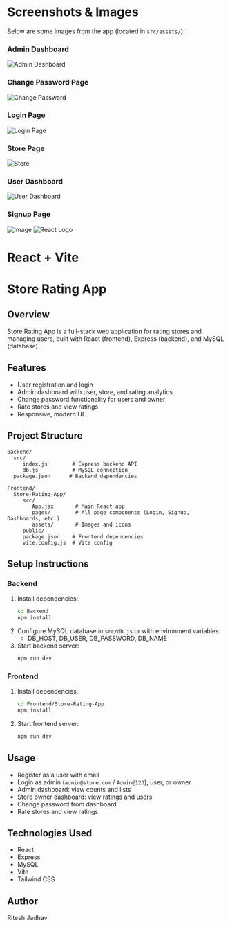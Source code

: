 # Screenshots & Images

Below are some images from the app (located in `src/assets/`):

### Admin Dashboard
![Admin Dashboard](src/assets/admin.png)

### Change Password Page
![Change Password](src/assets/changepass.png)

### Login Page
![Login Page](Frontend/Store-Rating-App/src/assets/loginPage.png)

### Store Page
![Store](src/assets/store.png)

### User Dashboard
![User Dashboard](src/assets/userdashboard.png)

### Signup Page
![Image](src/assets/image.png)
![React Logo](src/assets/react.svg)
# React + Vite
# Store Rating App

## Overview
Store Rating App is a full-stack web application for rating stores and managing users, built with React (frontend), Express (backend), and MySQL (database).

## Features
- User registration and login
- Admin dashboard with user, store, and rating analytics
- Change password functionality for users and owner
- Rate stores and view ratings
- Responsive, modern UI

## Project Structure

```
Backend/
  src/
	 index.js        # Express backend API
	 db.js           # MySQL connection
  package.json      # Backend dependencies

Frontend/
  Store-Rating-App/
	 src/
		App.jsx       # Main React app
		pages/        # All page components (Login, Signup, Dashboards, etc.)
		assets/       # Images and icons
	 public/
	 package.json    # Frontend dependencies
	 vite.config.js  # Vite config
```

## Setup Instructions

### Backend
1. Install dependencies:
	```bash
	cd Backend
	npm install
	```
2. Configure MySQL database in `src/db.js` or with environment variables:
	- DB_HOST, DB_USER, DB_PASSWORD, DB_NAME
3. Start backend server:
	```bash
	npm run dev
	```

### Frontend
1. Install dependencies:
	```bash
	cd Frontend/Store-Rating-App
	npm install
	```
2. Start frontend server:
	```bash
	npm run dev
	```

## Usage
- Register as a user with email
- Login as admin (`admin@store.com` / `Admin@123`), user, or owner
- Admin dashboard: view counts and lists
- Store owner dashboard: view ratings and users
- Change password from dashboard
- Rate stores and view ratings

## Technologies Used
- React
- Express
- MySQL
- Vite
- Tailwind CSS

## Author
Ritesh Jadhav


